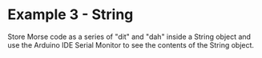 # Example 3 - String

Store Morse code as a series of "dit" and "dah" inside a String object and use the Arduino IDE Serial Monitor to see the contents of the String object.

